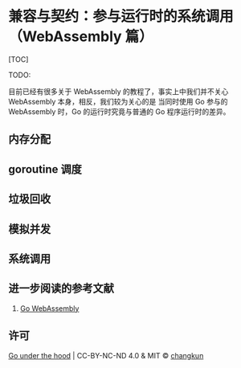 # 兼容与契约：参与运行时的系统调用（WebAssembly 篇）

[TOC]

TODO:

目前已经有很多关于 WebAssembly 的教程了，事实上中我们并不关心 WebAssembly 本身，相反，我们较为关心的是
当同时使用 Go 参与的 WebAssembly 时，Go 的运行时究竟与普通的 Go 程序运行时的差异。

## 内存分配

## goroutine 调度

## 垃圾回收

## 模拟并发

## 系统调用

## 进一步阅读的参考文献

1. [Go WebAssembly](https://github.com/golang/go/wiki/WebAssembly)

## 许可

[Go under the hood](https://github.com/changkun/go-under-the-hood) | CC-BY-NC-ND 4.0 & MIT &copy; [changkun](https://changkun.de)